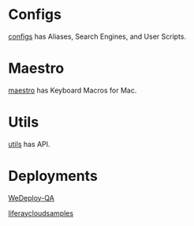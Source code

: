 <!-- # cloud-dev-projects
In the spirit of [liferay-dev-projects](https://github.com/SpencerWoo/liferay-dev-projects) -->

# Configs

[configs](/configs) has Aliases, Search Engines, and User Scripts.

# Maestro

[maestro](/maestro) has Keyboard Macros for Mac.

# Utils

[utils](/utils) has API.

# Deployments

[WeDeploy-QA](https://github.com/WeDeploy-QA)

[liferaycloudsamples](https://github.com/SpencerWoo/liferaycloudsamples)